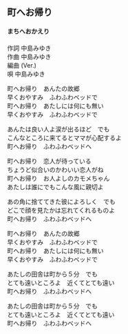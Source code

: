 ## 町へお帰り
#### まちへおかえり

作詞   中島みゆき  
作曲   中島みゆき  
編曲 (Ver.)  
唄     中島みゆき  
 


町へお帰り　あんたの故郷  
早くおやすみ　ふわふわベッドで  
町へお帰り　あたしには何にも無い  
早くおやすみ　ふわふわベッドで  

あんたは良い人よ涙が出るほど　でも  
こんなところに来てるとママが心配するよ  
町へお帰り　ふわふわベッドへ  

町へお帰り　恋人が待っている  
ちょうど似合いのかわいい恋人がね  
町へお帰り　お人よしのカモメちゃん  
あたしは誰にでもこんな風に親切よ  

あの角に捨ててきた彼によろしく　でも  
どこで顔を見たかは忘れてくれるものよ  
町へお帰り　ふわふわベッドへ  

町へお帰り　あんたの故郷  
早くおやすみ　ふわふわベッドで  
町へお帰り　あたしには何にも無い  
早くおやすみ　ふわふわベッドで  

あたしの田舎は町から５分　でも  
とても遠いところよ　近くてとても遠い  
町へお帰り　ふわふわベッドへ  

あたしの田舎は町から５分　でも  
とても遠いところよ　近くてとても遠い  
町へお帰り　ふわふわベッドへ
